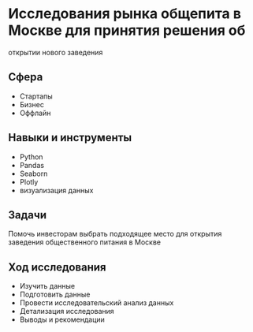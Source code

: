 # Исследования рынка общепита в Москве для принятия решения об
открытии нового заведения
## Сфера
- Стартапы
- Бизнес
- Оффлайн
## Навыки и инструменты
- Python
- Pandas
- Seaborn
- Plotly
- визуализация данных
## Задачи
Помочь инвесторам выбрать подходящее место для открытия заведения общественного питания в Москве
## Ход исследования
- Изучить данные
- Подготовить данные
- Провести исследовательский анализ данных
- Детализация исследования
- Выводы и рекомендации

